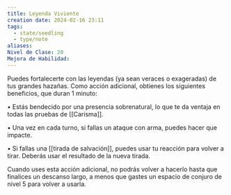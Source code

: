 ```yaml
---
title: Leyenda Viviente
creation date: 2024-02-16 23:11
tags:
  - state/seedling
  - type/note
aliases: 
Nivel de Clase: 20
Mejora de Habilidad:
---
```

Puedes fortalecerte con las leyendas (ya sean veraces o exageradas) de tus grandes hazañas. Como acción adicional, obtienes los siguientes beneficios, que duran 1 minuto:

• Estás bendecido por una presencia sobrenatural, lo que te da ventaja en todas las pruebas de
[[Carisma]].

• Una vez en cada turno, si fallas un ataque con arma, puedes hacer que impacte.

• Si fallas una [[tirada de salvación]], puedes usar tu reacción para volver a tirar. Deberás usar el
resultado de la nueva tirada.

Cuando uses esta acción adicional, no podrás volver a hacerlo hasta que finalices un descanso largo, a menos que gastes un espacio de conjuro de nivel 5 para volver a usarla.



